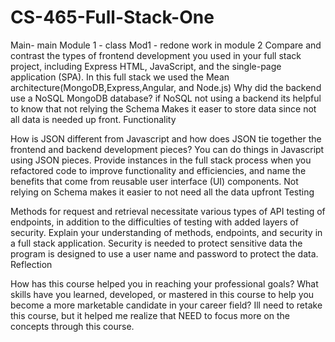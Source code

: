# CS-465-Full-Stack-One
Main- main
Module 1 - class
Mod1 - redone work in module 2
Compare and contrast the types of frontend development you used in your full stack project, including Express HTML, JavaScript, and the single-page application (SPA).
In this full stack we used the Mean architecture(MongoDB,Express,Angular, and Node.js)
Why did the backend use a NoSQL MongoDB database?
if NoSQL not using a backend its helpful to know that not relying the Schema Makes it easer to store data since not all data is needed up front.
Functionality

How is JSON different from Javascript and how does JSON tie together the frontend and backend development pieces?
You can do things in Javascript using JSON pieces.
Provide instances in the full stack process when you refactored code to improve functionality and efficiencies, and name the benefits that come from reusable user interface (UI) components.
Not relying on Schema makes it easier to not need all the data upfront
Testing

Methods for request and retrieval necessitate various types of API testing of endpoints, in addition to the difficulties of testing with added layers of security. Explain your understanding of methods, endpoints, and security in a full stack application.
Security is needed to protect sensitive data the program is designed to use a user name and password to protect the data.
Reflection

How has this course helped you in reaching your professional goals? What skills have you learned, developed, or mastered in this course to help you become a more marketable candidate in your career field?
Ill need to retake this course, but it helped me realize that NEED  to focus more on the concepts through this course.

